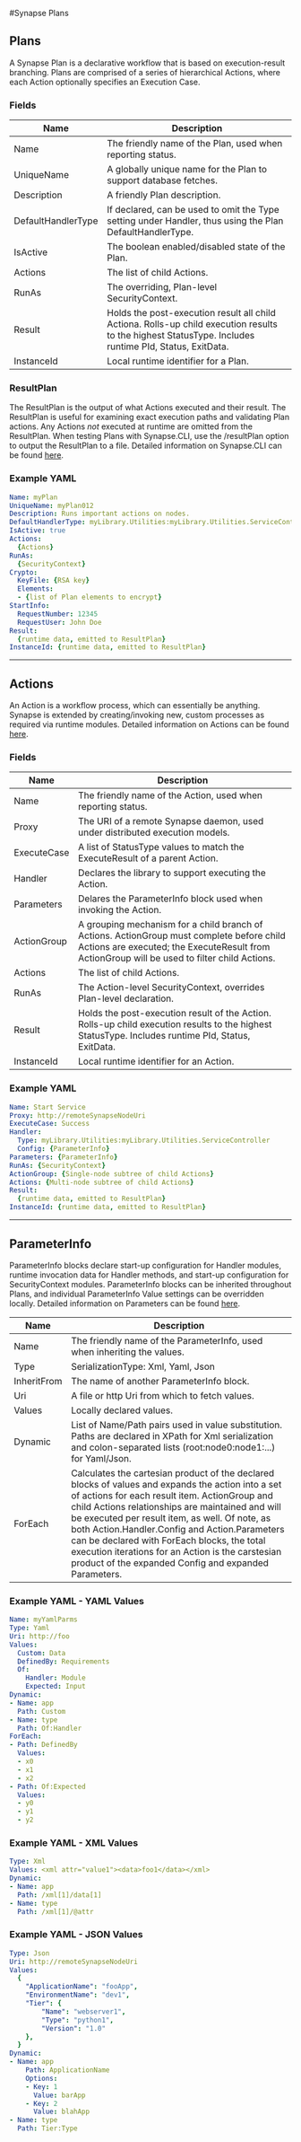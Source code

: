#Synapse Plans

## Plans

A Synapse Plan is a declarative workflow that is based on execution-result branching.  Plans are comprised of a series of hierarchical Actions, where each Action optionally specifies an Execution Case.

### Fields

|Name|Description
|-|-
|Name|The friendly name of the Plan, used when reporting status.
|UniqueName|A globally unique name for the Plan to support database fetches.
|Description|A friendly Plan description.
|DefaultHandlerType|If declared, can be used to omit the Type setting under Handler, thus using the Plan DefaultHandlerType.
|IsActive|The boolean enabled/disabled state of the Plan.
|Actions|The list of child Actions.
|RunAs|The overriding, Plan-level SecurityContext.
|Result|Holds the post-execution result all child Actiona.  Rolls-up child execution results to the highest StatusType. Includes runtime PId, Status, ExitData.
|InstanceId|Local runtime identifier for a Plan.

### ResultPlan

The ResultPlan is the output of what Actions executed and their result.  The ResultPlan is useful for examining exact execution paths and validating Plan actions.  Any Actions *not* executed at runtime are omitted from the ResultPlan.  When testing Plans with Synapse.CLI, use the /resultPlan option to output the ResultPlan to a file.  Detailed information on Synapse.CLI can be found [here](/cli/ "Synapse.CLI").

### Example YAML

```yaml
Name: myPlan
UniqueName: myPlan012
Description: Runs important actions on nodes.
DefaultHandlerType: myLibrary.Utilities:myLibrary.Utilities.ServiceController
IsActive: true
Actions:
  {Actions}
RunAs:
  {SecurityContext}
Crypto:
  KeyFile: {RSA key}
  Elements:
  - {list of Plan elements to encrypt}
StartInfo:
  RequestNumber: 12345
  RequestUser: John Doe
Result:
  {runtime data, emitted to ResultPlan}
InstanceId: {runtime data, emitted to ResultPlan}
```

---

## Actions

An Action is a workflow process, which can essentially be anything.  Synapse is extended by creating/invoking new, custom processes as required via runtime modules.  Detailed information on Actions can be found [here](/plans/actions/detail/ "Actions").

### Fields

|Name|Description
|-|-
|Name|The friendly name of the Action, used when reporting status.
|Proxy|The URI of a remote Synapse daemon, used under distributed execution models.
|ExecuteCase|A list of StatusType values to match the ExecuteResult of a parent Action.
|Handler|Declares the library to support executing the Action.
|Parameters|Delares the ParameterInfo block used when invoking the Action.
|ActionGroup|A grouping mechanism for a child branch of Actions.  ActionGroup must complete before child Actions are executed; the ExecuteResult from ActionGroup will be used to filter child Actions.
|Actions|The list of child Actions.
|RunAs|The Action-level SecurityContext, overrides Plan-level declaration.
|Result|Holds the post-execution result of the Action.  Rolls-up child execution results to the highest StatusType.  Includes runtime PId, Status, ExitData.
|InstanceId|Local runtime identifier for an Action.

### Example YAML

```yaml
Name: Start Service
Proxy: http://remoteSynapseNodeUri
ExecuteCase: Success
Handler:
  Type: myLibrary.Utilities:myLibrary.Utilities.ServiceController
  Config: {ParameterInfo}
Parameters: {ParameterInfo}
RunAs: {SecurityContext}
ActionGroup: {Single-node subtree of child Actions}
Actions: {Multi-node subtree of child Actions}
Result:
  {runtime data, emitted to ResultPlan}
InstanceId: {runtime data, emitted to ResultPlan}
```

---

## ParameterInfo

ParameterInfo blocks declare start-up configuration for Handler modules, runtime invocation data for Handler methods, and start-up configuration for SecurityContext modules. ParameterInfo blocks can be inherited throughout Plans, and individual ParameterInfo Value settings can be overridden locally.  Detailed information on Parameters can be found [here](/plans/parms/detail/ "Parameters").

|Name|Description
|-|-
|Name|The friendly name of the ParameterInfo, used when inheriting the values.
|Type|SerializationType: Xml, Yaml, Json
|InheritFrom|The name of another ParameterInfo block.
|Uri|A file or http Uri from which to fetch values.
|Values|Locally declared values.
|Dynamic|List of Name/Path pairs used in value substitution.  Paths are declared in XPath for Xml serialization and colon-separated lists (root:node0:node1:...) for Yaml/Json.
|ForEach|Calculates the cartesian product of the declared blocks of values and expands the action into a set of actions for each result item.  ActionGroup and child Actions relationships are maintained and will be executed per result item, as well.  Of note, as both Action.Handler.Config and Action.Parameters can be declared with ForEach blocks, the total execution iterations for an Action is the carstesian product of the expanded Config and expanded Parameters.   

### Example YAML - YAML Values

```yaml
Name: myYamlParms
Type: Yaml
Uri: http://foo
Values:
  Custom: Data
  DefinedBy: Requirements
  Of:
    Handler: Module
    Expected: Input
Dynamic:
- Name: app
  Path: Custom
- Name: type
  Path: Of:Handler
ForEach:
- Path: DefinedBy
  Values:
  - x0
  - x1
  - x2
- Path: Of:Expected
  Values:
  - y0
  - y1
  - y2
```

### Example YAML - XML Values

```yaml
Type: Xml
Values: <xml attr="value1"><data>foo1</data></xml>
Dynamic:
- Name: app
  Path: /xml[1]/data[1]
- Name: type
  Path: /xml[1]/@attr
```

### Example YAML - JSON Values

```yaml
Type: Json
Uri: http://remoteSynapseNodeUri
Values:
  {
    "ApplicationName": "fooApp",
    "EnvironmentName": "dev1",
    "Tier": {
        "Name": "webserver1",
        "Type": "python1",
        "Version": "1.0"
    },
  }
Dynamic:
- Name: app
    Path: ApplicationName
    Options:
    - Key: 1
      Value: barApp
    - Key: 2
      Value: blahApp
- Name: type
  Path: Tier:Type
```
